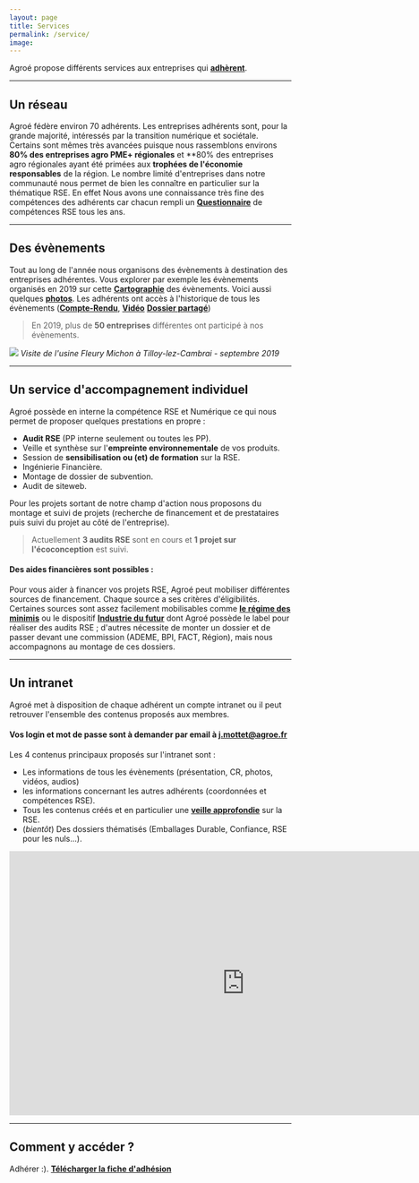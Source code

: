 ```yaml
---
layout: page
title: Services
permalink: /service/
image:
---
```


Agroé propose différents services aux entreprises qui [**adhèrent**](https://timotte1984.github.io/agroe-jekyll/adhesion/).

---

## Un réseau

Agroé fédère environ 70 adhérents. Les entreprises adhérents sont, pour la grande majorité, intéressés par la transition numérique et sociétale. Certains sont mêmes très avancées puisque nous rassemblons environs **80% des entreprises agro PME+ régionales** et **80% des entreprises agro régionales ayant été primées aux **trophées de l'économie responsables** de la région.
Le nombre limité d'entreprises dans notre communauté nous permet de bien les connaître en particulier sur la thématique RSE. En effet Nous avons une connaissance très fine des compétences des adhérents car chacun rempli un [**Questionnaire**](https://docs.google.com/forms/d/1Od0pOUi3KE2BSPYUhcwCCWLCctbaqsEBCTeyZ9TJ4o0/prefill) de compétences RSE tous les ans.

---

## Des évènements



Tout au long de l'année nous organisons des évènements à destination des entreprises adhérentes.
Vous explorer par exemple les évènements organisés en 2019 sur cette [**Cartographie**](https://hackmd.io/@8Id68ZDnQ1SDnVKIgQez-w/SkPFZqHAr) des évènements.
Voici aussi quelques [**photos**](https://agroe-website.herokuapp.com/events/58).
Les adhérents ont accès à l'historique de tous les évènements ([**Compte-Rendu**](https://agroe-website.herokuapp.com/users/sign_in), [**Vidéo**](https://agroe-website.herokuapp.com/users/sign_in) [**Dossier partagé**](https://cloud.cestlebouquet.fr/index.php/s/DtYJEQHYQoPWGF8))


> En 2019, plus de **50 entreprises** différentes ont participé à nos évènements.

![](https://res.cloudinary.com/julienmottet/image/upload/v1568022952/vmtbpdjxs1zohtpgd2dl.jpg)
*Visite de l'usine Fleury Michon à Tilloy-lez-Cambrai - septembre 2019*

---

## Un service d'accompagnement individuel

Agroé possède en interne la compétence RSE et Numérique ce qui nous permet de proposer quelques prestations en propre :
- **Audit RSE** (PP interne seulement ou toutes les PP).
- Veille et synthèse sur l'**empreinte environnementale** de vos produits.
- Session de **sensibilisation ou (et) de formation** sur la RSE.
- Ingénierie Financière.
- Montage de dossier de subvention.
- Audit de siteweb.

Pour les projets sortant de notre champ d'action nous proposons du montage et suivi de projets (recherche de financement et de prestataires puis suivi du projet au côté de l'entreprise).

> Actuellement **3 audits RSE** sont en cours et **1 projet sur l'écoconception** est suivi.

#### Des aides financières sont possibles :
Pour vous aider à financer vos projets RSE, Agroé peut mobiliser différentes sources de financement.
Chaque source a ses critères d'éligibilités. Certaines sources sont assez facilement mobilisables comme [**le régime des minimis**](https://www.sogedev.com/blog/2016/02/03/regles-minimis-aides-a-cumuler/) ou le dispositif [**Industrie du futur**](https://www.hautsdefrance-id.fr/le-programme-industrie-du-futur-saccelere-en-region-hauts-de-france/) dont Agroé possède le label pour réaliser des audits RSE ; d'autres nécessite de monter un dossier et de passer devant une commission (ADEME, BPI, FACT, Région), mais nous accompagnons au montage de ces dossiers.

---

## Un intranet

Agroé met à disposition de chaque adhérent un compte intranet ou il peut retrouver l'ensemble des contenus proposés aux membres.

#### Vos **login** et **mot de passe** sont à demander par email à j.mottet@agroe.fr

Les 4 contenus principaux proposés sur l'intranet sont :
- Les informations de tous les évènements (présentation, CR, photos, vidéos, audios)
- les informations concernant les autres adhérents (coordonnées et compétences RSE).
- Tous les contenus créés et en particulier une [**veille approfondie**](https://agroe-website.herokuapp.com/users/sign_in) sur la RSE.
- (*bientôt*) Des dossiers thématisés (Emballages Durable, Confiance, RSE pour les nuls...).

<iframe width="840" height="472" src="https://www.youtube.com/embed/iVbNQeo1XzA" frameborder="0" allow="accelerometer; autoplay; encrypted-media; gyroscope; picture-in-picture" allowfullscreen></iframe>

---

## Comment y accéder ?

Adhérer :).
 [**Télécharger la fiche d'adhésion**](https://res.cloudinary.com/julienmottet/image/upload/v1559370042/bulletin-adhesion_AgroClub.pdf)







